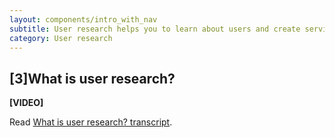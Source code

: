 ```yaml
---
layout: components/intro_with_nav
subtitle: User research helps you to learn about users and create services that meet their needs.
category: User research
---
```


## [3]What is user research?
**[VIDEO]**

Read [What is user research? transcript](#).